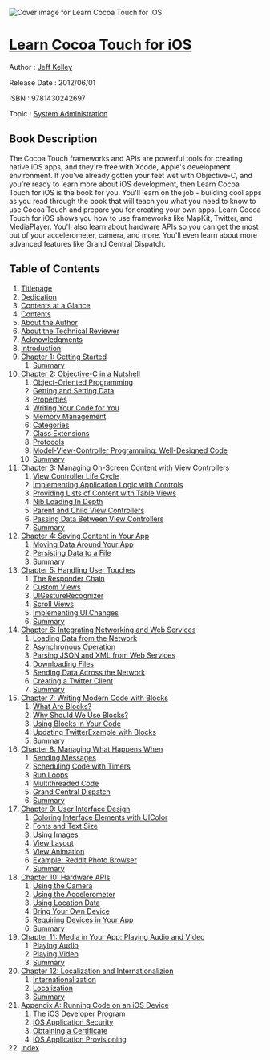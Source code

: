 ![Cover image for Learn Cocoa Touch for iOS](https://imgdetail.ebookreading.net/cover/cover/system_admin/EB9781430242697.jpg)

[Learn Cocoa Touch for iOS](https://ebookreading.net/view/book/Learn+Cocoa+Touch+for+iOS-EB9781430242697_1.html "Learn Cocoa Touch for iOS")
====================================================================================================================

Author : [Jeff Kelley](https://ebookreading.net/search/author/Jeff+Kelley)

Release Date : 2012/06/01

ISBN : 9781430242697

Topic : [System Administration](https://ebookreading.net/search/category/system-administration)

Book Description
-----------------

The Cocoa Touch frameworks and APIs are powerful tools for creating native iOS apps, and they're free with Xcode, Apple's development environment. If you've already gotten your feet wet with Objective-C, and you're ready to learn more about iOS development, then Learn Cocoa Touch for iOS is the book for you.
You'll learn on the job - building cool apps as you read through the book that will teach you what you need to know to use Cocoa Touch and prepare you for creating your own apps.
Learn Cocoa Touch for iOS shows you how to use frameworks like MapKit, Twitter, and MediaPlayer. You'll also learn about hardware APIs so you can get the most out of your accelerometer, camera, and more. You'll even learn about more advanced features like Grand Central Dispatch.
              
Table of Contents
-----------------

1. [Titlepage](https://ebookreading.net/view/book/Learn+Cocoa+Touch+for+iOS-EB9781430242697_2.html)
1. [Dedication](https://ebookreading.net/view/book/Learn+Cocoa+Touch+for+iOS-EB9781430242697_4.html)
1. [Contents at a Glance](https://ebookreading.net/view/book/Learn+Cocoa+Touch+for+iOS-EB9781430242697_5.html#contents_at_a_glanc)
1. [Contents](https://ebookreading.net/view/book/Learn+Cocoa+Touch+for+iOS-EB9781430242697_6.html#contents)
1. [About the Author](https://ebookreading.net/view/book/Learn+Cocoa+Touch+for+iOS-EB9781430242697_7.html#about_the_author)
1. [About the Technical Reviewer](https://ebookreading.net/view/book/Learn+Cocoa+Touch+for+iOS-EB9781430242697_8.html#about_the_technical)
1. [Acknowledgments](https://ebookreading.net/view/book/Learn+Cocoa+Touch+for+iOS-EB9781430242697_9.html#acknowledgments)
1. [Introduction](https://ebookreading.net/view/book/Learn+Cocoa+Touch+for+iOS-EB9781430242697_10.html#introduction)
1. [Chapter 1: Getting Started](https://ebookreading.net/view/book/Learn+Cocoa+Touch+for+iOS-EB9781430242697_11.html#ch1)
    1. [Summary](https://ebookreading.net/view/book/Learn+Cocoa+Touch+for+iOS-EB9781430242697_11.html#s001-7)
1. [Chapter 2: Objective-C in a Nutshell](https://ebookreading.net/view/book/Learn+Cocoa+Touch+for+iOS-EB9781430242697_12.html#ch2)
    1. [Object-Oriented Programming](https://ebookreading.net/view/book/Learn+Cocoa+Touch+for+iOS-EB9781430242697_12.html#s001-8)
    1. [Getting and Setting Data](https://ebookreading.net/view/book/Learn+Cocoa+Touch+for+iOS-EB9781430242697_12.html#s001-9)
    1. [Properties](https://ebookreading.net/view/book/Learn+Cocoa+Touch+for+iOS-EB9781430242697_12.html#s001-10)
    1. [Writing Your Code for You](https://ebookreading.net/view/book/Learn+Cocoa+Touch+for+iOS-EB9781430242697_12.html#s001-11)
    1. [Memory Management](https://ebookreading.net/view/book/Learn+Cocoa+Touch+for+iOS-EB9781430242697_12.html#s001-12)
    1. [Categories](https://ebookreading.net/view/book/Learn+Cocoa+Touch+for+iOS-EB9781430242697_12.html#s001-13)
    1. [Class Extensions](https://ebookreading.net/view/book/Learn+Cocoa+Touch+for+iOS-EB9781430242697_12.html#s001-14)
    1. [Protocols](https://ebookreading.net/view/book/Learn+Cocoa+Touch+for+iOS-EB9781430242697_12.html#s001-15)
    1. [Model-View-Controller Programming: Well-Designed Code](https://ebookreading.net/view/book/Learn+Cocoa+Touch+for+iOS-EB9781430242697_12.html#s001-16)
    1. [Summary](https://ebookreading.net/view/book/Learn+Cocoa+Touch+for+iOS-EB9781430242697_12.html#s001-17)
1. [Chapter 3: Managing On-Screen Content with View Controllers](https://ebookreading.net/view/book/Learn+Cocoa+Touch+for+iOS-EB9781430242697_13.html#ch3)
    1. [View Controller Life Cycle](https://ebookreading.net/view/book/Learn+Cocoa+Touch+for+iOS-EB9781430242697_13.html#s001-18)
    1. [Implementing Application Logic with Controls](https://ebookreading.net/view/book/Learn+Cocoa+Touch+for+iOS-EB9781430242697_13.html#s001-19)
    1. [Providing Lists of Content with Table Views](https://ebookreading.net/view/book/Learn+Cocoa+Touch+for+iOS-EB9781430242697_13.html#s001-20)
    1. [Nib Loading In Depth](https://ebookreading.net/view/book/Learn+Cocoa+Touch+for+iOS-EB9781430242697_13.html#s001-21)
    1. [Parent and Child View Controllers](https://ebookreading.net/view/book/Learn+Cocoa+Touch+for+iOS-EB9781430242697_13.html#s001-22)
    1. [Passing Data Between View Controllers](https://ebookreading.net/view/book/Learn+Cocoa+Touch+for+iOS-EB9781430242697_13.html#s001-23)
    1. [Summary](https://ebookreading.net/view/book/Learn+Cocoa+Touch+for+iOS-EB9781430242697_13.html#s001-24)
1. [Chapter 4: Saving Content in Your App](https://ebookreading.net/view/book/Learn+Cocoa+Touch+for+iOS-EB9781430242697_14.html#ch4)
    1. [Moving Data Around Your App](https://ebookreading.net/view/book/Learn+Cocoa+Touch+for+iOS-EB9781430242697_14.html#s001-25)
    1. [Persisting Data to a File](https://ebookreading.net/view/book/Learn+Cocoa+Touch+for+iOS-EB9781430242697_14.html#s001-26)
    1. [Summary](https://ebookreading.net/view/book/Learn+Cocoa+Touch+for+iOS-EB9781430242697_14.html#s001-27)
1. [Chapter 5: Handling User Touches](https://ebookreading.net/view/book/Learn+Cocoa+Touch+for+iOS-EB9781430242697_15.html#ch5)
    1. [The Responder Chain](https://ebookreading.net/view/book/Learn+Cocoa+Touch+for+iOS-EB9781430242697_15.html#s001-28)
    1. [Custom Views](https://ebookreading.net/view/book/Learn+Cocoa+Touch+for+iOS-EB9781430242697_15.html#s001-29)
    1. [UIGestureRecognizer](https://ebookreading.net/view/book/Learn+Cocoa+Touch+for+iOS-EB9781430242697_15.html#s001-30)
    1. [Scroll Views](https://ebookreading.net/view/book/Learn+Cocoa+Touch+for+iOS-EB9781430242697_15.html#s001-31)
    1. [Implementing UI Changes](https://ebookreading.net/view/book/Learn+Cocoa+Touch+for+iOS-EB9781430242697_15.html#s001-32)
    1. [Summary](https://ebookreading.net/view/book/Learn+Cocoa+Touch+for+iOS-EB9781430242697_15.html#s001-33)
1. [Chapter 6: Integrating Networking and Web Services](https://ebookreading.net/view/book/Learn+Cocoa+Touch+for+iOS-EB9781430242697_16.html#ch6)
    1. [Loading Data from the Network](https://ebookreading.net/view/book/Learn+Cocoa+Touch+for+iOS-EB9781430242697_16.html#s001-34)
    1. [Asynchronous Operation](https://ebookreading.net/view/book/Learn+Cocoa+Touch+for+iOS-EB9781430242697_16.html#s001-35)
    1. [Parsing JSON and XML from Web Services](https://ebookreading.net/view/book/Learn+Cocoa+Touch+for+iOS-EB9781430242697_16.html#s001-36)
    1. [Downloading Files](https://ebookreading.net/view/book/Learn+Cocoa+Touch+for+iOS-EB9781430242697_16.html#s001-37)
    1. [Sending Data Across the Network](https://ebookreading.net/view/book/Learn+Cocoa+Touch+for+iOS-EB9781430242697_16.html#s001-38)
    1. [Creating a Twitter Client](https://ebookreading.net/view/book/Learn+Cocoa+Touch+for+iOS-EB9781430242697_16.html#s001-39)
    1. [Summary](https://ebookreading.net/view/book/Learn+Cocoa+Touch+for+iOS-EB9781430242697_16.html#s001-40)
1. [Chapter 7: Writing Modern Code with Blocks](https://ebookreading.net/view/book/Learn+Cocoa+Touch+for+iOS-EB9781430242697_17.html#ch7)
    1. [What Are Blocks?](https://ebookreading.net/view/book/Learn+Cocoa+Touch+for+iOS-EB9781430242697_17.html#s001-41)
    1. [Why Should We Use Blocks?](https://ebookreading.net/view/book/Learn+Cocoa+Touch+for+iOS-EB9781430242697_17.html#s001-42)
    1. [Using Blocks in Your Code](https://ebookreading.net/view/book/Learn+Cocoa+Touch+for+iOS-EB9781430242697_17.html#s001-43)
    1. [Updating TwitterExample with Blocks](https://ebookreading.net/view/book/Learn+Cocoa+Touch+for+iOS-EB9781430242697_17.html#s001-44)
    1. [Summary](https://ebookreading.net/view/book/Learn+Cocoa+Touch+for+iOS-EB9781430242697_17.html#s001-45)
1. [Chapter 8: Managing What Happens When](https://ebookreading.net/view/book/Learn+Cocoa+Touch+for+iOS-EB9781430242697_18.html#ch8)
    1. [Sending Messages](https://ebookreading.net/view/book/Learn+Cocoa+Touch+for+iOS-EB9781430242697_18.html#s001-46)
    1. [Scheduling Code with Timers](https://ebookreading.net/view/book/Learn+Cocoa+Touch+for+iOS-EB9781430242697_18.html#s001-47)
    1. [Run Loops](https://ebookreading.net/view/book/Learn+Cocoa+Touch+for+iOS-EB9781430242697_18.html#s001-48)
    1. [Multithreaded Code](https://ebookreading.net/view/book/Learn+Cocoa+Touch+for+iOS-EB9781430242697_18.html#s001-49)
    1. [Grand Central Dispatch](https://ebookreading.net/view/book/Learn+Cocoa+Touch+for+iOS-EB9781430242697_18.html#s001-50)
    1. [Summary](https://ebookreading.net/view/book/Learn+Cocoa+Touch+for+iOS-EB9781430242697_18.html#s001-51)
1. [Chapter 9: User Interface Design](https://ebookreading.net/view/book/Learn+Cocoa+Touch+for+iOS-EB9781430242697_19.html#ch9)
    1. [Coloring Interface Elements with UIColor](https://ebookreading.net/view/book/Learn+Cocoa+Touch+for+iOS-EB9781430242697_19.html#s001-52)
    1. [Fonts and Text Size](https://ebookreading.net/view/book/Learn+Cocoa+Touch+for+iOS-EB9781430242697_19.html#s001-53)
    1. [Using Images](https://ebookreading.net/view/book/Learn+Cocoa+Touch+for+iOS-EB9781430242697_19.html#s001-54)
    1. [View Layout](https://ebookreading.net/view/book/Learn+Cocoa+Touch+for+iOS-EB9781430242697_19.html#s001-55)
    1. [View Animation](https://ebookreading.net/view/book/Learn+Cocoa+Touch+for+iOS-EB9781430242697_19.html#s001-56)
    1. [Example: Reddit Photo Browser](https://ebookreading.net/view/book/Learn+Cocoa+Touch+for+iOS-EB9781430242697_19.html#s001-57)
    1. [Summary](https://ebookreading.net/view/book/Learn+Cocoa+Touch+for+iOS-EB9781430242697_19.html#s001-58)
1. [Chapter 10: Hardware APIs](https://ebookreading.net/view/book/Learn+Cocoa+Touch+for+iOS-EB9781430242697_20.html#ch10)
    1. [Using the Camera](https://ebookreading.net/view/book/Learn+Cocoa+Touch+for+iOS-EB9781430242697_20.html#s001-59)
    1. [Using the Accelerometer](https://ebookreading.net/view/book/Learn+Cocoa+Touch+for+iOS-EB9781430242697_20.html#s001-60)
    1. [Using Location Data](https://ebookreading.net/view/book/Learn+Cocoa+Touch+for+iOS-EB9781430242697_20.html#s001-61)
    1. [Bring Your Own Device](https://ebookreading.net/view/book/Learn+Cocoa+Touch+for+iOS-EB9781430242697_20.html#s001-62)
    1. [Requiring Devices in Your App](https://ebookreading.net/view/book/Learn+Cocoa+Touch+for+iOS-EB9781430242697_20.html#s001-63)
    1. [Summary](https://ebookreading.net/view/book/Learn+Cocoa+Touch+for+iOS-EB9781430242697_20.html#s001-64)
1. [Chapter 11: Media in Your App: Playing Audio and Video](https://ebookreading.net/view/book/Learn+Cocoa+Touch+for+iOS-EB9781430242697_21.html#ch11)
    1. [Playing Audio](https://ebookreading.net/view/book/Learn+Cocoa+Touch+for+iOS-EB9781430242697_21.html#s001-65)
    1. [Playing Video](https://ebookreading.net/view/book/Learn+Cocoa+Touch+for+iOS-EB9781430242697_21.html#s001-66)
    1. [Summary](https://ebookreading.net/view/book/Learn+Cocoa+Touch+for+iOS-EB9781430242697_21.html#s001-67)
1. [Chapter 12: Localization and Internationalizion](https://ebookreading.net/view/book/Learn+Cocoa+Touch+for+iOS-EB9781430242697_22.html#ch12)
    1. [Internationalization](https://ebookreading.net/view/book/Learn+Cocoa+Touch+for+iOS-EB9781430242697_22.html#s001-68)
    1. [Localization](https://ebookreading.net/view/book/Learn+Cocoa+Touch+for+iOS-EB9781430242697_22.html#s001-69)
    1. [Summary](https://ebookreading.net/view/book/Learn+Cocoa+Touch+for+iOS-EB9781430242697_22.html#s001-70)
1. [Appendix A: Running Code on an iOS Device](https://ebookreading.net/view/book/Learn+Cocoa+Touch+for+iOS-EB9781430242697_23.html#appa)
    1. [The iOS Developer Program](https://ebookreading.net/view/book/Learn+Cocoa+Touch+for+iOS-EB9781430242697_23.html#s001-0)
    1. [iOS Application Security](https://ebookreading.net/view/book/Learn+Cocoa+Touch+for+iOS-EB9781430242697_23.html#s001-1)
    1. [Obtaining a Certificate](https://ebookreading.net/view/book/Learn+Cocoa+Touch+for+iOS-EB9781430242697_23.html#s001-2)
    1. [iOS Application Provisioning](https://ebookreading.net/view/book/Learn+Cocoa+Touch+for+iOS-EB9781430242697_23.html#s001-3)
1. [Index](https://ebookreading.net/view/book/Learn+Cocoa+Touch+for+iOS-EB9781430242697_24.html#index)
